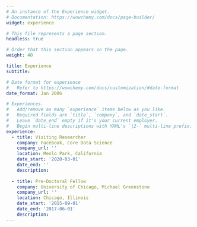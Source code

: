 ```yaml
---
# An instance of the Experience widget.
# Documentation: https://wowchemy.com/docs/page-builder/
widget: experience

# This file represents a page section.
headless: true

# Order that this section appears on the page.
weight: 40

title: Experience
subtitle:

# Date format for experience
#   Refer to https://wowchemy.com/docs/customization/#date-format
date_format: Jan 2006

# Experiences.
#   Add/remove as many `experience` items below as you like.
#   Required fields are `title`, `company`, and `date_start`.
#   Leave `date_end` empty if it's your current employer.
#   Begin multi-line descriptions with YAML's `|2-` multi-line prefix.
experience:
  - title: Visiting Researcher 
    company: Facebook, Core Data Science
    company_url: ''
    location: Menlo Park, California
    date_start: '2020-03-01'
    date_end: ''
    description:
        
  - title: Pre-Doctoral Fellow
    company: University of Chicago, Michael Greenstone
    company_url: ''
    location: Chicago, Illinois
    date_start: '2015-09-01'
    date_end: '2017-06-01'
    description:
---
```

